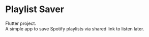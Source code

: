 # Playlist Saver

Flutter project.</br>
A simple app to save Spotify playlists via shared link to listen later.
